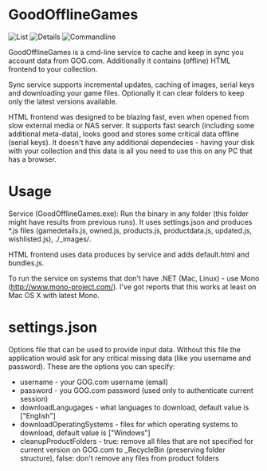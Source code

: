 GoodOfflineGames
================

![List](https://github.com/boggydigital/GoodOfflineGames/blob/master/GoodOfflineGames/GoodOfflineGames/HTML-List.PNG)
![Details](https://github.com/boggydigital/GoodOfflineGames/blob/master/GoodOfflineGames/GoodOfflineGames/HTML-Details.PNG)
![Commandline](https://github.com/boggydigital/GoodOfflineGames/blob/master/GoodOfflineGames/GoodOfflineGames/CMD.PNG)

GoodOfflineGames is a cmd-line service to cache and keep in sync  you account data from GOG.com. Additionally it contains (offline) HTML frontend to your collection. 

Sync service supports incremental updates, caching of images, serial keys and downloading your game files. Optionally it can clear folders to keep only the latest versions available. 

HTML frontend was designed to be blazing fast, even when opened from slow external media or NAS server. It supports fast search (including some additional meta-data),  looks good and stores some critical data offline (serial keys). It doesn't have any additional dependecies - having your disk with your collection and this data is all you need to use this on any PC that has a browser.

Usage
=====
Service (GoodOfflineGames.exe): Run the binary in any folder (this folder might have results from previous runs). It uses settings.json and produces *.js files (gamedetails.js, owned.js, products.js, productdata.js, updated.js, wishlisted.js), ./_images/<image files>. 

HTML frontend uses data produces by service and adds default.html and bundles.js.

To run the service on systems that don't have .NET (Mac, Linux) - use Mono (http://www.mono-project.com/). I've got reports that this works at least on Mac OS X with latest Mono.

settings.json
=============
Options file that can be used to provide input data. Without this file the application would ask for any critical missing data (like you username and password). These are the options you can specify:

* username - your GOG.com username (email)
* password - you GOG.com password (used only to authenticate current session)
* downloadLangugages - what languages to download, default value is ["English"]
* downloadOperatingSystems - files for which operating systems to download, default value is ["Windows"]
* cleanupProductFolders - true: remove all files that are not specified for current version on GOG.com to _RecycleBin (preserving folder structure), false: don't remove any files from product folders
